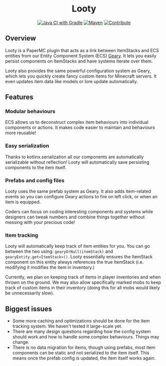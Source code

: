 <div align="center">

# Looty
[![Java CI with Gradle](https://github.com/MineInAbyss/Looty/actions/workflows/gradle-ci.yml/badge.svg)](https://github.com/MineInAbyss/Looty/actions/workflows/gradle-ci.yml)
[![Maven](https://img.shields.io/maven-metadata/v?metadataUrl=https://repo.mineinabyss.com/releases/com/mineinabyss/looty/maven-metadata.xml)](https://repo.mineinabyss.com/#/releases/com/mineinabyss/looty)
[![Contribute](https://shields.io/badge/Contribute-e57be5?logo=github%20sponsors&style=flat&logoColor=white)](https://wiki.mineinabyss.com/contribute)
</div>
  
## Overview

Looty is a PaperMC plugin that acts as a link between ItemStacks and ECS entities from our Entity Component System (ECS) [Geary](https://github.com/MineInAbyss/Geary). It lets you easily persist components on ItemStacks and have systems iterate over them. 

Looty also provides the same powerful configuration system as Geary, which lets you quickly create fancy custom items for Minecraft servers. It even updates item data like models or lore update automatically.

## Features

### Modular behaviours

ECS allows us to deconstruct complex item behaviours into individual components or actions. It makes code easier to maintain and behaviours more reusable!

### Easy serialization

Thanks to kotlinx.serialization all our components are automatically serializable without reflection! Looty will automatically save persisting components to the item itself.

### Prefabs and config files

Looty uses the same prefab system as Geary. It also adds item-related events so you can configure Geary actions to fire on left click, or when an item is equipped.

Coders can focus on coding interesting components and systems while designers can tweak numbers and combine things together without messing with your precious code!

### Item tracking

Looty will automatically keep track of item entities for you. You can go between the two using: `gearyOrNull(itemStack)` and `gearyEntity.get<ItemStack>()`. Looty essentially ensures the ItemStack component on this entity always references the true ItemStack (i.e. modifying it modifies the item in inventory.)

Currently, we plan on keeping track of items in player inventories and when thrown on the ground. We may also allow specifically marked mobs to keep track of custom items in their inventory (doing this for all mobs would likely be unnecessarily slow).

## Biggest issues
- Some more caching and optimizations should be done for the item tracking system. We haven't tested it large-scale yet.
- There are many design questions regarding how the config system should work and how to handle some complex behaviours. Things may change.
- There is no data migration for items, though using prefabs, most item components can be static and not serialized to the item itself. This means once the prefab config is updated, the item itself works again.
